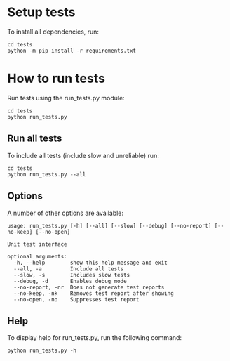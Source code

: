 # Setup tests

To install all dependencies, run:

    cd tests
    python -m pip install -r requirements.txt

# How to run tests

Run tests using the run_tests.py module:

    cd tests
    python run_tests.py

## Run all tests

To include all tests (include slow and unreliable) run:

    cd tests
    python run_tests.py --all

## Options

A number of other options are available:

    usage: run_tests.py [-h] [--all] [--slow] [--debug] [--no-report] [--no-keep] [--no-open]

    Unit test interface

    optional arguments:
      -h, --help        show this help message and exit
      --all, -a         Include all tests
      --slow, -s        Includes slow tests
      --debug, -d       Enables debug mode
      --no-report, -nr  Does not generate test reports
      --no-keep, -nk    Removes test report after showing
      --no-open, -no    Suppresses test report

## Help

To display help for run_tests.py, run the following command:

    python run_tests.py -h
